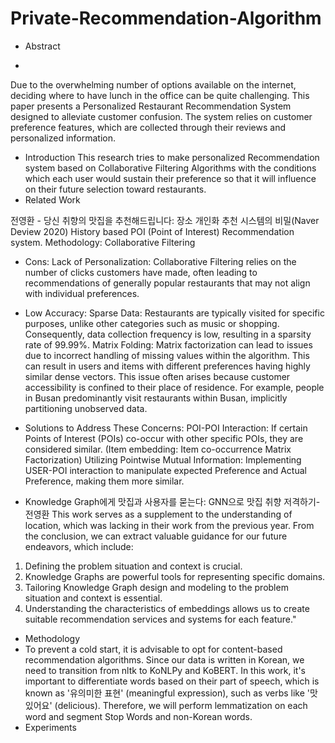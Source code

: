 # Private-Recommendation-Algorithm
- Abstract

- 
 Due to the overwhelming number of options available on the internet, deciding where to have lunch in the office can be quite challenging. This paper presents a Personalized Restaurant Recommendation System designed to alleviate customer confusion. The system relies on customer preference features, which are collected through their reviews and personalized information.
 - Introduction
  This research tries to make personalized Recommendation system based on Collaborative Filtering Algorithms with the conditions which each user would sustain their preference so that it will influence on their future selection toward restaurants.
- Related Work


전영환 - 당신 취향의 맛집을 추천해드립니다: 장소 개인화 추천 시스템의 비밀(Naver Deview 2020)
History based POI (Point of Interest) Recommendation system.
Methodology: Collaborative Filtering
- Cons:
Lack of Personalization: Collaborative Filtering relies on the number of clicks customers have made, often leading to recommendations of generally popular restaurants that may not align with individual preferences.
- Low Accuracy:
Sparse Data: Restaurants are typically visited for specific purposes, unlike other categories such as music or shopping. Consequently, data collection frequency is low, resulting in a sparsity rate of 99.99%.
Matrix Folding: Matrix factorization can lead to issues due to incorrect handling of missing values within the algorithm. This can result in users and items with different preferences having highly similar dense vectors. This issue often arises because customer accessibility is confined to their place of residence. For example, people in Busan predominantly visit restaurants within Busan, implicitly partitioning unobserved data.
- Solutions to Address These Concerns:
POI-POI Interaction: If certain Points of Interest (POIs) co-occur with other specific POIs, they are considered similar. (Item embedding: Item co-occurrence Matrix Factorization)
Utilizing Pointwise Mutual Information: Implementing USER-POI interaction to manipulate expected Preference and Actual Preference, making them more similar.


- Knowledge Graph에게 맛집과 사용자를 묻는다: GNN으로 맛집 취향 저격하기- 전영환
This work serves as a supplement to the understanding of location, which was lacking in their work from the previous year. From the conclusion, we can extract valuable guidance for our future endeavors, which include:
1.	Defining the problem situation and context is crucial.
2.	Knowledge Graphs are powerful tools for representing specific domains.
3.	Tailoring Knowledge Graph design and modeling to the problem situation and context is essential.
4.	Understanding the characteristics of embeddings allows us to create suitable recommendation services and systems for each feature."
- Methodology
- To prevent a cold start, it is advisable to opt for content-based recommendation algorithms. Since our data is written in Korean, we need to transition from nltk to KoNLPy and KoBERT. In this work, it's important to differentiate words based on their part of speech, which is known as '유의미한 표현' (meaningful expression), such as verbs like '맛있어요' (delicious). Therefore, we will perform lemmatization on each word and segment Stop Words and non-Korean words.
- Experiments


